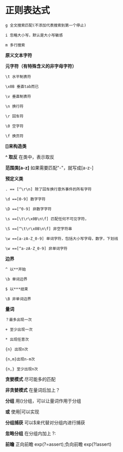# 正则表达式

```
g 全文搜索匹配(不添加代表搜索到第一个停止)

i 忽略大小写，默认是大小写敏感

m 多行搜索
```

**原义文本字符**

**元字符（有特殊含义的非字母字符）**
```
\t 水平制表符

\x0B 垂直tab而已

\v 垂直制表符

\n 换行符

\r 回车符

\0 空字符

\f 换页符
```

**[]来构造类**

**^ 取反** 在类中，表示取反

**范围类[a-z]** 如果需要匹配"-"，就写成[a-z-]

**预定义类**
```
. == [^\r\n] 除了回车换行意外事件的所有字符

\d ==[0-9] 数字字符

\D ==[^0-9] 非数字字符

\s ==[\t\r\x0B\n\f] 匹配任何不可见字符，

\S ==[^\t\r\x0B\n\f] 非空字符串

\w ==[a-zA-Z_0-9] 单词字符，包括大小写字母，数字，下划线

\w ==[^a-zA-Z_0-9] 非单词字符
```

**边界**

```
^ 以**开始

\b 单词边界

$ 以***结束

\B 非单词边界
```

**量词**

```
？最多出现一次

+ 至少出现一次

* 出现任意次 

{n} 出现n次

{n,m}出现n-m次

{n,} 至少出现n次
```

**贪婪模式** 尽可能多的匹配

**非贪婪模式** 在量词后加上？

**分组** 用()分组，可以让量词作用于分组

**或** 使用|可以实现

**分组捕获** 可以$来代替对分组内进行捕获

**忽略分组** 在分组内加上 ?:

**前瞻** 正向前瞻 exp(?=assert);负向前瞻 exp(?!assert)